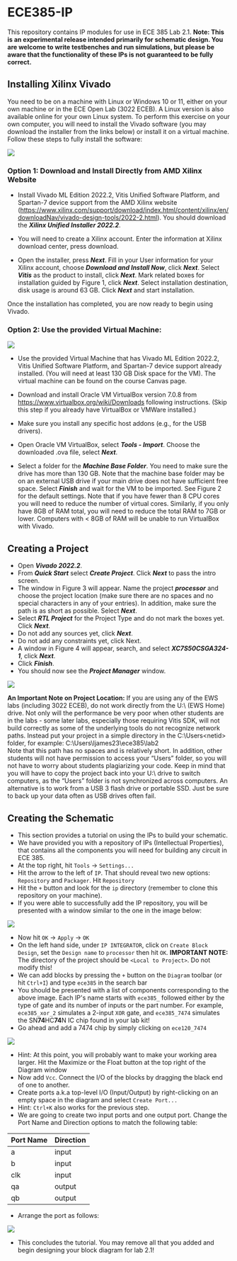 # ECE385-IP

This repository contains IP modules for use in ECE 385 Lab 2.1.
**Note: This is an experimental release intended primarily for schematic design. You are welcome to write testbenches and run simulations, but please be aware that the functionality of these IPs is not guaranteed to be fully correct.**

## Installing Xilinx Vivado

You need to be on a machine with Linux or Windows 10 or 11, either on your own machine or in
the ECE Open Lab (3022 ECEB). A Linux version is also available online for your own Linux
system. To perform this exercise on your own computer, you will need to install the Vivado
software (you may download the installer from the links below) or install it on a virtual machine.
Follow these steps to fully install the software:

![](./img/installer.png)

### Option 1: Download and Install Directly from AMD Xilinx Website

- Install Vivado ML Edition 2022.2, Vitis Unified Software Platform, and Spartan-7 device
support from the AMD Xilinx website
(https://www.xilinx.com/support/download/index.html/content/xilinx/en/downloadNav/vivado-design-tools/2022-2.html). You should download the ***Xilinx Unified Installer
2022.2***.

- You will need to create a Xilinx account. Enter the information at Xilinx download
center, press download.

- Open the installer, press ***Next***. Fill in your User information for your Xilinx account,
choose ***Download and Install Now***, click ***Next***. Select ***Vitis*** as the product to install, click
***Next***. Mark related boxes for installation guided by Figure 1, click ***Next***. Select
installation destination, disk usage is around 63 GB. Click ***Next*** and start installation.

Once the installation has completed, you are now ready to begin using Vivado.

### Option 2: Use the provided Virtual Machine:

![](./img/vm.png)

- Use the provided Virtual Machine that has Vivado ML Edition 2022.2, Vitis Unified
Software Platform, and Spartan-7 device support already installed. (You will need at least
130 GB Disk space for the VM). The virtual machine can be found on the course Canvas
page.

- Download and install Oracle VM VirtualBox version 7.0.8 from
https://www.virtualbox.org/wiki/Downloads following instructions. (Skip this step if you
already have VirtualBox or VMWare installed.)

- Make sure you install any specific host addons (e.g., for the USB drivers).

- Open Oracle VM VirtualBox, select ***Tools - Import***. Choose the downloaded .ova file,
select ***Next***.

- Select a folder for the ***Machine Base Folder***. You need to make sure the drive has more
than 130 GB. Note that the machine base folder may be on an external USB drive if your
main drive does not have sufficient free space. Select ***Finish*** and wait for the VM to be
imported. See Figure 2 for the default settings. Note that if you have fewer than 8 CPU
cores you will need to reduce the number of virtual cores. Similarly, if you only have
8GB of RAM total, you will need to reduce the total RAM to 7GB or lower. Computers with < 8GB of RAM will be unable to run VirtualBox with Vivado.

## Creating a Project

- Open ***Vivado 2022.2***.
- From ***Quick Start*** select ***Create Project***. Click ***Next*** to pass the intro screen.
- The window in Figure 3 will appear. Name the project ***processor*** and choose the project
location (make sure there are no spaces and no special characters in any of your entries).
In addition, make sure the path is as short as possible. Select ***Next***.
- Select ***RTL Project*** for the Project Type and do not mark the boxes yet. Click ***Next***.
- Do not add any sources yet, click ***Next***.
- Do not add any constraints yet, click Next.
- A window in Figure 4 will appear, search, and select ***XC7S50CSGA324-1***, click ***Next***.
- Click ***Finish***.
- You should now see the ***Project Manager*** window.

![](./img/project.png)

**An Important Note on Project Location:**
If you are using any of the EWS labs
(including 3022 ECEB), do not work
directly from the U:\ (EWS Home) drive.
Not only will the performance be very poor
when other students are in the labs - some
later labs, especially those requiring Vitis
SDK, will not build correctly as some of
the underlying tools do not recognize
network paths. Instead put your project in a
simple directory in the C:\Users\<netid>
folder, for example:
C:\Users\ljames23\ece385\lab2\
Note that this path has no spaces and is
relatively short. In addition, other students
will not have permission to access your
“Users” folder, so you will not have to
worry about students plagiarizing your
code. Keep in mind that you will have to
copy the project back into your U:\ drive to
switch computers, as the “Users” folder is
not synchronized across computers.
An alternative is to work from a USB 3
flash drive or portable SSD. Just be sure to
back up your data often as USB drives
often fail.

## Creating the Schematic

- This section provides a tutorial on using the IPs to build your schematic.
- We have provided you with a repository of IPs (Intellectual Properties), that contains all the components you will need for building any circuit in ECE 385.
- At the top right, hit `Tools` -> `Settings...`
- Hit the arrow to the left of `IP`. That should reveal two new options: `Repository` and `Packager`. Hit `Repository`
- Hit the `+` button and look for the `ip` directory (remember to clone this repository on your machine).
- If you were able to successfully add the IP repository, you will be presented with a window similar to the one in the image below:

![](./img/ips.png)

- Now hit `OK` -> `Apply` -> `OK`
- On the left hand side, under `IP INTEGRATOR`, click on `Create Block Design`, set the `Design name` to `processor` then hit `OK`. **IMPORTANT NOTE:** The directory of the project should be `<Local to Project>`. Do not modify this!
- We can add blocks by pressing the `+` button on the `Diagram` toolbar (or hit `Ctrl+I`) and type `ece385` in the search bar
- You should be presented with a list of components corresponding to the above image. Each IP's name starts with `ece385_` followed either by the type of gate and its number of inputs or the part number. For example, `ece385_xor_2` simulates a 2-input `XOR` gate, and `ece385_7474` simulates the SN**74**HC**74**N IC chip found in your lab kit!
- Go ahead and add a 7474 chip by simply clicking on `ece120_7474`

![](./img/7474.png)

- Hint: At this point, you will probably want to make your working area larger. Hit the Maximize or the Float button at the top right of the Diagram window
- Now add `Vcc`. Connect the I/O of the blocks by dragging the black end of one to another.
- Create ports a.k.a top-level I/O (Input/Output) by right-clicking on an empty space in the diagram and select `Create Port...`
- Hint: `Ctrl+K` also works for the previous step.
- We are going to create two input ports and one output port. Change the Port Name and Direction options to match the following table:

| Port Name | Direction |
|-----------|-----------|
| a         | input     |
| b         | input     |
| clk       | input     |
| qa        | output    |
| qb        | output    |

- Arrange the port as follows:  

![](./img/circuit.png)

- This concludes the tutorial. You may remove all that you added and begin designing your block diagram for lab 2.1!